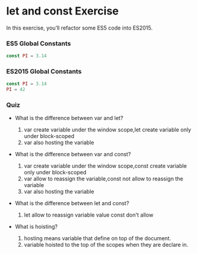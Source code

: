 # let and const Exercise
In this exercise, you’ll refactor some ES5 code into ES2015.
### ES5 Global Constants 

```javascript
const PI = 3.14
```

### ES2015 Global Constants
```javascript 
const PI = 3.14
PI = 42 
```

### Quiz
* What is the difference between var and let?
    1. var create variable under the window scope,let create variable only under block-scoped
    2. var also hosting the variable 

* What is the difference between var and const?
    1. var create variable under the window scope,const create variable only under block-scoped
    2. var allow to reassign the variable,const not allow to reassign the variable
    3. var also hosting the variable 

* What is the difference between let and const?
    1. let allow to reassign variable value const don't allow

* What is hoisting?
    1. hosting means variable that define on top of the document.
    2. variable hoisted to the top of the scopes when they are declare in.
    